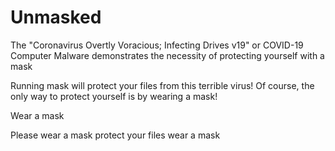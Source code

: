# Unmasked

The "Coronavirus Overtly Voracious; Infecting Drives v19" or COVID-19 Computer Malware demonstrates the necessity of protecting yourself with a mask

Running mask will protect your files from this terrible virus! Of course, the only way to protect yourself is by wearing a mask!

Wear a mask


Please wear a mask
protect your files
wear a mask
